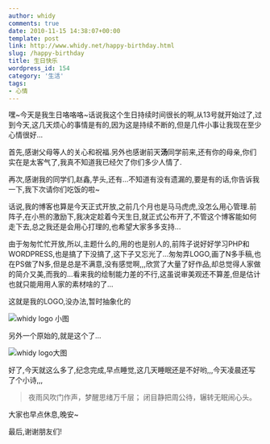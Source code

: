 ```yaml
---
author: whidy
comments: true
date: 2010-11-15 14:38:07+00:00
template: post
link: http://www.whidy.net/happy-birthday.html
slug: /happy-birthday
title: 生日快乐
wordpress_id: 154
category: '生活'
tags:
- 心情
---
```


嘿~今天是我生日咯咯咯~话说我这个生日持续时间很长的啊,从13号就开始过了,过到今天,这几天烦心的事情是有的,因为这是持续不断的,但是几件小事让我现在至少心情很好...

首先,感谢父母等人的关心和祝福.另外也感谢前天**汤**同学前来,还有你的母亲,你们实在是太客气了,我真不知道我已经欠了你们多少人情了.

再次,感谢我的同学们,赵鑫,芋头,还有...不知道有没有遗漏的,要是有的话,你告诉我一下,我下次请你们吃饭的啦~

话说,我的博客也算是今天正式开放,之前几个月也是马马虎虎,没怎么用心管理.前阵子,在小熊的激励下,我决定趁着今天生日,就正式公布开了,不管这个博客能如何走下去,总之我还是会用心打理的,也希望大家多多支持...

由于匆匆忙忙开放,所以,主题什么的,用的也是别人的,前阵子说好好学习PHP和WORDPRESS,也是搞了下没搞了,这下子又忘光了...匆匆弄LOGO,画了N多手稿,也在PS做了N多,但是总是不满意,没有感觉啊,,,欣赏了大量了好作品,却总觉得人家做的简介又美,而我的...看来我的绘制能力差的不行,这虽说审美观还不算差,但是估计也就只能用用人家的素材啥的了...

这就是我的LOGO,没办法,暂时抽象化的

![whidy logo 小图](http://www.whidy.net/wp-content/uploads/2010/11/LOGO2.jpg)

另外一个原始的,就是这个了...

![whidy logo大图](http://www.whidy.net/wp-content/uploads/2010/11/LOGO_gray_big-500x500.jpg)

好了,今天就这么多了,纪念完成,早点睡觉,这几天睡眠还是不好哟,,,今天凌晨还写了个小诗,,,


<blockquote>夜雨风吹门作声，梦醒思绪万千层；
闭目静把周公待，辗转无眠闹心头。</blockquote>


大家也早点休息,晚安~

最后,谢谢朋友们!
